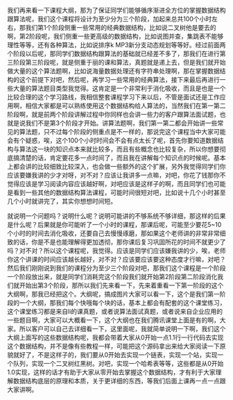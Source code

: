 我们再来看一下课程大纲，那为了保证同学们能够循序渐进全方位的掌握数据结构跟算法呢，我们这个课程将设计为至少分为三个阶段，加起来总共100个小时左右，那我们第1个阶段侧重一些常用的经典数据结构，比如说二叉树他是要去的啊，第2阶段呢，我们侧重一些更高级的数据结构，比如说图并查，集跳表不能够理性等等，还有各种算法，比如说排序k MP3新分支动态规划等等好。经过前面两个阶段以后呢，那同学们数据结构跟算法的基础就已经差不多了，那我们在进行第三阶段第三阶段呢，就是侧重于丽的课和算法，真题就是递上去，但是我们就开始做大量的这个算法题啊，比如说海量数据处理还有字符串处理啊，那在掌握数据结构的这个前提下对吧，然后呢，再学习一些常用的经典算法，接下来最后再进行一些大量的算法题目类型我觉得。这肯定是一个非常利于消化吸收，而且是也是一个比较合理的这个学习路线，我相信整套课程学习下来以后，不管是面试还是工作应用啊，相信大家都是可以熟练使用这个数据结构给人算法的，当然我们在第一第二阶段啊，就是前两个阶段讲解过程中你同样也会讲一些力的客户跟算法面试题，也就是说我们不是第3个阶段才开始。讲算法题啊，我们第一第二都会开始讲一些常见的算法题，只不过每个阶段的侧重点是不一样的，那说完这个课程当中大家可能会有个疑惑，唉，这个100个小时时间会不会有点太长了呢，首先你要知道数据结构与算法这一块的知识点本来就比较多，而且有些概念也比较复杂，所以你想要彻底搞清楚的话，肯定要花多一点时间了，而且我在讲解每个知识点的时候呢。基本上都会讲的比较细致比较深入，也会做一些额外的这个扩展，另外我觉得同学们你应该要嫌我讲的少才对呀，对不对？应该让我讲多一点嘛，对吧，你花了钱那你不觉得应该是学习阅读内容应该越好啊，对吧应该是这样子的啊，而且同学们也可能是看到一些其他的数据结构算法课程，可能时间很短对吧，比如说十几个小时甚至几个小时就讲完了，其实你想想时间短。

就说明一个问题吗？说明什么呢？说明可能讲的不够系统不够详细，那这样的后果是什么呢？后果就是你可能听了一个小时的课程，那课后呢，可能至少要花5~10个小时的时间去消化吸收，还要自己去慢慢琢磨，那如果这个老师讲的非常非常细致的话，你是不是也能理解得更加透彻，那你课后复习巩固所花的时间不就更少了吗？对不对？所以这个课程呢，我觉得。应该是同学们应该嫌我讲的少，唉，老师你这个讲课的时间应该越长越好，对不对？应该要应该要这种态度才行嘛，对吧？然后我们刚刚说到我们的课程分为至少三个阶段对吧，那我们这个课程是一个阶段一个阶段放出来，就是同学们消耗完这个阶段我们就开始第2阶段第二阶段消化我们就开始出第3个阶段，那所以我们先来看一下，先来着重看一下第一阶段的这个大纲啊，那我已经把这个。大纲呢，搞成图片大家可以看一下，这个是我们第一阶段的一个大纲，那我们每个快哦每个块的话，基本上都会有配套的这个课堂练习，这个课堂练习都是来自li的课真题，或者说算法面试真题，或者说来自企业应用的一些题目啊，大家可以大概看一下，这个大纲也在我们腾讯课堂上面是有的啊，大家。所以客户可以自己去详细看一下，这里面呢，我就简单说明一下啊，我们这个大纲上面写的这些数据结构呢，我都会带着大家从0开始一点1.1行一行代码去实现这个数据结构，并不是像有些教程一样，可能把这个源码拿出来给大家阅读一下原貌就好了，不是这样子的，我们要从0开始去实现一个链表，实现一个站，实现一个队列，实现一个二叉树红黑树。对吧，实现一个哈希表等等，这些都是从0开始1.0实现，这样的话才有助于大家从零开始去掌握这个数据结构，才有利于大家理解数据结构底层的原理和本质，关于更详细的东西，等我们后面上课再一点一点跟大家讲啊。